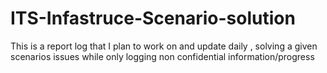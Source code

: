 # ITS-Infastruce-Scenario-solution
This is a report log that I plan to work on and update daily , solving a given scenarios  issues while only logging non confidential information/progress
